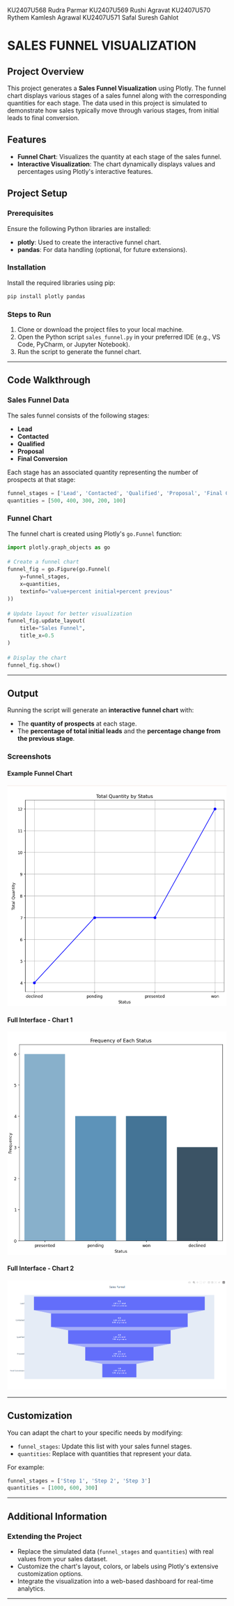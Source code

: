 
KU2407U568	Rudra Parmar
KU2407U569	Rushi Agravat
KU2407U570	Rythem Kamlesh Agrawal
KU2407U571	Safal Suresh Gahlot


# SALES FUNNEL VISUALIZATION

## Project Overview

This project generates a **Sales Funnel Visualization** using Plotly. The funnel chart displays various stages of a sales funnel along with the corresponding quantities for each stage. The data used in this project is simulated to demonstrate how sales typically move through various stages, from initial leads to final conversion.

## Features

- **Funnel Chart**: Visualizes the quantity at each stage of the sales funnel.
- **Interactive Visualization**: The chart dynamically displays values and percentages using Plotly's interactive features.

## Project Setup

### Prerequisites

Ensure the following Python libraries are installed:
- **plotly**: Used to create the interactive funnel chart.
- **pandas**: For data handling (optional, for future extensions).

### Installation

Install the required libraries using pip:
```bash
pip install plotly pandas
```

### Steps to Run

1. Clone or download the project files to your local machine.
2. Open the Python script `sales_funnel.py` in your preferred IDE (e.g., VS Code, PyCharm, or Jupyter Notebook).
3. Run the script to generate the funnel chart.

---

## Code Walkthrough

### Sales Funnel Data

The sales funnel consists of the following stages:
- **Lead**
- **Contacted**
- **Qualified**
- **Proposal**
- **Final Conversion**

Each stage has an associated quantity representing the number of prospects at that stage:
```python
funnel_stages = ['Lead', 'Contacted', 'Qualified', 'Proposal', 'Final Conversion']
quantities = [500, 400, 300, 200, 100]
```

### Funnel Chart

The funnel chart is created using Plotly's `go.Funnel` function:
```python
import plotly.graph_objects as go

# Create a funnel chart
funnel_fig = go.Figure(go.Funnel(
    y=funnel_stages,
    x=quantities,
    textinfo="value+percent initial+percent previous"
))

# Update layout for better visualization
funnel_fig.update_layout(
    title="Sales Funnel",
    title_x=0.5
)

# Display the chart
funnel_fig.show()
```

---

## Output

Running the script will generate an **interactive funnel chart** with:
- The **quantity of prospects** at each stage.
- The **percentage of total initial leads** and the **percentage change from the previous stage**.

### Screenshots

#### Example Funnel Chart
![Funnel Chart](https://github.com/RkAgrawal5099/pythonvisual/blob/main/Screenshot%202024-12-03%20233547.png)

#### Full Interface - Chart 1
![Chart 1](https://github.com/RkAgrawal5099/pythonvisual/blob/main/Screenshot%202024-12-03%20233611.png)

#### Full Interface - Chart 2
![Chart 2](https://github.com/RkAgrawal5099/pythonvisual/blob/main/Screenshot%202024-12-03%20234854.png)

---

## Customization

You can adapt the chart to your specific needs by modifying:
- `funnel_stages`: Update this list with your sales funnel stages.
- `quantities`: Replace with quantities that represent your data.

For example:
```python
funnel_stages = ['Step 1', 'Step 2', 'Step 3']
quantities = [1000, 600, 300]
```

---

## Additional Information

### Extending the Project

- Replace the simulated data (`funnel_stages` and `quantities`) with real values from your sales dataset.
- Customize the chart's layout, colors, or labels using Plotly's extensive customization options.
- Integrate the visualization into a web-based dashboard for real-time analytics.

---

